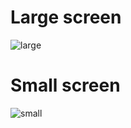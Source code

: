 # Large screen
![large](https://github.com/Lenore8963/DoggoWebApp/assets/118407314/c48f324d-5844-4240-8a56-25b20f7a44a5)

# Small screen

![small](https://github.com/Lenore8963/DoggoWebApp/assets/118407314/c3c86b0b-ee82-42c3-b08d-dd20bc695c3c)
